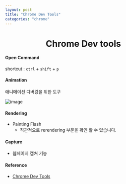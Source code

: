```yaml
---
layout: post
title: "Chrome Dev Tools"
categories: "chrome"
---
```


<h1 align="center">Chrome Dev tools</h1>

#### Open Command

shortcut : `ctrl` + `shift` + `p`

#### Animation

애니메이션 디버깅을 위한 도구

![image](./imgs/animation.png)

#### Rendering

- Painting Flash
  - 직관적으로 rerendering 부분을 확인 할 수 있습니다.

#### Capture

- 웹페이지 캡쳐 기능

#### Reference

- [Chrome Dev Tools](https://developer.chrome.com/docs/devtools/overview/)
